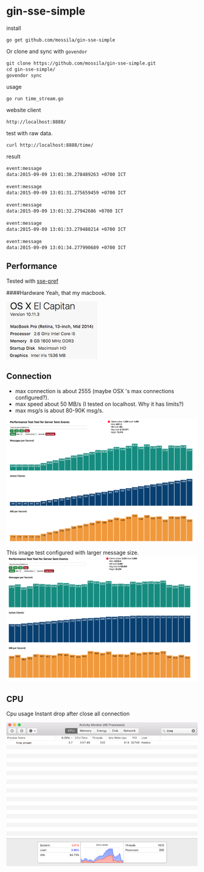# gin-sse-simple




install 

```
go get github.com/mossila/gin-sse-simple
```

Or clone and sync with `govendor`
```
git clone https://github.com/mossila/gin-sse-simple.git
cd gin-sse-simple/
govendor sync
```

usage

```
go run time_stream.go
```


website client

```
http://localhost:8888/
```


test with raw data.

```
curl http://localhost:8888/time/
```


result

```
event:message
data:2015-09-09 13:01:30.278489263 +0700 ICT

event:message
data:2015-09-09 13:01:31.275659459 +0700 ICT

event:message
data:2015-09-09 13:01:32.27942686 +0700 ICT

event:message
data:2015-09-09 13:01:33.279488214 +0700 ICT

event:message
data:2015-09-09 13:01:34.277990689 +0700 ICT
```

## Performance
 
Tested with [sse-pref](https://github.com/matthiasn/sse-perf)

####Hardware
Yeah, that my macbook.

![alt tag](img/hardware.png)

## Connection

* max connection is about 2555 (maybe OSX 's max connections configured?).
* max speed about 50 MB/s (I tested on localhost. Why it has limits?)
* max msg/s is  about 80-90K msg/s.

![alt tag](img/connection.png)

This image test configured with larger message size.
![alt tag](img/max-connection.png)

## CPU

Cpu usage Instant drop after close all connection 

![alt tag](img/cpu-usage.png)

